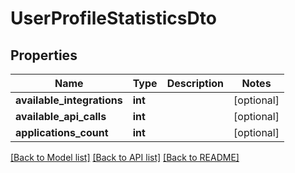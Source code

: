 # UserProfileStatisticsDto

## Properties
Name | Type | Description | Notes
------------ | ------------- | ------------- | -------------
**available_integrations** | **int** |  | [optional] 
**available_api_calls** | **int** |  | [optional] 
**applications_count** | **int** |  | [optional] 

[[Back to Model list]](../../README.md#documentation-for-models) [[Back to API list]](../../README.md#documentation-for-api-endpoints) [[Back to README]](../../README.md)

